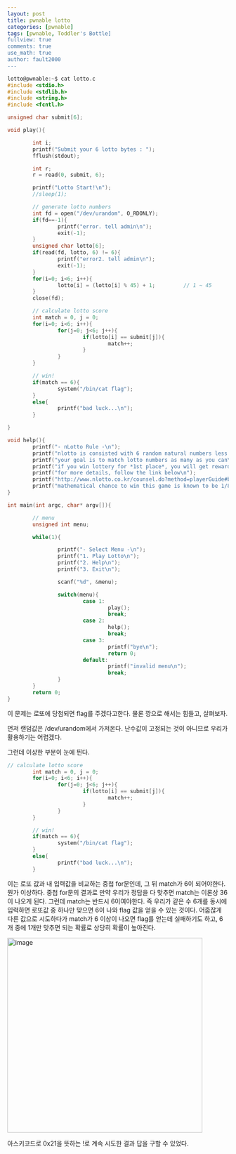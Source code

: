 ```yaml
---
layout: post
title: pwnable lotto
categories: [pwnable]
tags: [pwnable, Toddler's Bottle]
fullview: true
comments: true
use_math: true
author: fault2000
---
```


```c
lotto@pwnable:~$ cat lotto.c
#include <stdio.h>
#include <stdlib.h>
#include <string.h>
#include <fcntl.h>

unsigned char submit[6];

void play(){

        int i;
        printf("Submit your 6 lotto bytes : ");
        fflush(stdout);

        int r;
        r = read(0, submit, 6);

        printf("Lotto Start!\n");
        //sleep(1);

        // generate lotto numbers
        int fd = open("/dev/urandom", O_RDONLY);
        if(fd==-1){
                printf("error. tell admin\n");
                exit(-1);
        }
        unsigned char lotto[6];
        if(read(fd, lotto, 6) != 6){
                printf("error2. tell admin\n");
                exit(-1);
        }
        for(i=0; i<6; i++){
                lotto[i] = (lotto[i] % 45) + 1;         // 1 ~ 45
        }
        close(fd);

        // calculate lotto score
        int match = 0, j = 0;
        for(i=0; i<6; i++){
                for(j=0; j<6; j++){
                        if(lotto[i] == submit[j]){
                                match++;
                        }
                }
        }

        // win!
        if(match == 6){
                system("/bin/cat flag");
        }
        else{
                printf("bad luck...\n");
        }

}

void help(){
        printf("- nLotto Rule -\n");
        printf("nlotto is consisted with 6 random natural numbers less than 46\n");
        printf("your goal is to match lotto numbers as many as you can\n");
        printf("if you win lottery for *1st place*, you will get reward\n");
        printf("for more details, follow the link below\n");
        printf("http://www.nlotto.co.kr/counsel.do?method=playerGuide#buying_guide01\n\n");
        printf("mathematical chance to win this game is known to be 1/8145060.\n");
}

int main(int argc, char* argv[]){

        // menu
        unsigned int menu;

        while(1){

                printf("- Select Menu -\n");
                printf("1. Play Lotto\n");
                printf("2. Help\n");
                printf("3. Exit\n");

                scanf("%d", &menu);

                switch(menu){
                        case 1:
                                play();
                                break;
                        case 2:
                                help();
                                break;
                        case 3:
                                printf("bye\n");
                                return 0;
                        default:
                                printf("invalid menu\n");
                                break;
                }
        }
        return 0;
}
```

이 문제는 로또에 당첨되면 flag를 주겠다고한다. 물론 깡으로 해서는 힘들고, 살펴보자.  

먼저 랜덤값은 /dev/urandom에서 가져온다. 난수값이 고정되는 것이 아니므로 우리가 활용하기는 어렵겠다.  

그런데 이상한 부분이 눈에 띈다.  

```c
// calculate lotto score
        int match = 0, j = 0;
        for(i=0; i<6; i++){
                for(j=0; j<6; j++){
                        if(lotto[i] == submit[j]){
                                match++;
                        }
                }
        }

        // win!
        if(match == 6){
                system("/bin/cat flag");
        }
        else{
                printf("bad luck...\n");
        }
```

이는 로또 값과 내 입력값을 비교하는 중첩 for문인데, 그 뒤 match가 6이 되어야한다. 뭔가 이상하다. 중첩 for문의 결과로 만약 우리가 정답을 다 맞추면 match는 이론상 36이 나오게 된다. 그런데 match는 반드시 6이여야한다. 즉 우리가 같은 수 6개를 동시에 입력하면 로또값 중 하나만 맞으면 6이 나와 flag 값을 얻을 수 있는 것이다. 어줍잖게 다른 값으로 시도하다가 match가 6 이상이 나오면 flag를 얻는데 실패하기도 하고, 6개 중에 1개만 맞추면 되는 확률로 상당히 확률이 높아진다.  

<img width="444" alt="image" src="https://user-images.githubusercontent.com/73513005/195368828-16d211a2-3a55-49e7-99b8-14e899ddf901.png">

아스키코드로 0x21을 뜻하는 !로 계속 시도한 결과 답을 구할 수 있었다.